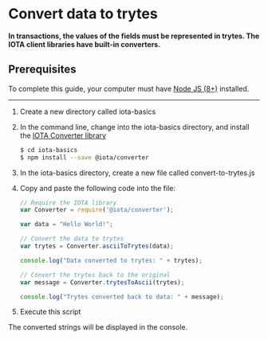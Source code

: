 # Convert data to trytes

**In transactions, the values of the fields must be represented in trytes. The IOTA client libraries have built-in converters.**

## Prerequisites

To complete this guide, your computer must have [Node JS (8+)](https://nodejs.org/en/) installed.

<hr>

1. Create a new directory called iota-basics
2. In the command line, change into the iota-basics directory, and install the [IOTA Converter library](https://github.com/iotaledger/iota.js/tree/next/packages/converter)

    ```bash
    $ cd iota-basics
    $ npm install --save @iota/converter
    ```
3. In the iota-basics directory, create a new file called convert-to-trytes.js
4. Copy and paste the following code into the file:
    ```javascript
    // Require the IOTA library
    var Converter = require('@iota/converter');

    var data = "Hello World!";

    // Convert the data to trytes
    var trytes = Converter.asciiToTrytes(data);

    console.log("Data converted to trytes: " + trytes);

    // Convert the trytes back to the original
    var message = Converter.trytesToAscii(trytes);

    console.log("Trytes converted back to data: " + message);
    ```
5. Execute this script

The converted strings will be displayed in the console.
